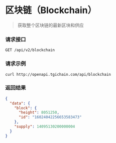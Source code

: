 # 区块链（Blockchain）

> 获取整个区块链的最新区块和供应

### 请求接口

```text
GET /api/v2/blockchain
```

### 请求示例

```shell
curl http://openapi.tgichain.com/api/blockchain
```

### 返回结果

```json
{
  "data": {
    "block": {
      "height": 8051250,
      "id": "16024042256653583473"
    },
    "supply": 14095130200000004
  }
}
```







